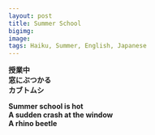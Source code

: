 ```yaml
---
layout: post
title: Summer School
bigimg: 
image: 
tags: Haiku, Summer, English, Japanese
---
```


 **授業中  
 窓にぶつかる  
 カブトムシ**


**Summer school is hot  
A sudden crash at the window  
A rhino beetle**

